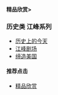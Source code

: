 #### 精品欣赏>
### 历史类 江峰系列
- [历史上的今天](https://summer200.github.io/content/JiangFeng/JF02-001)
- [江峰剧场       ](https://summer200.github.io/content/JiangFeng/JF02-002)
- [缔造美国       ](https://summer200.github.io/content/JiangFeng/JF02-003)




#### 推荐点击
- [精品欣赏](https://summer200.github.io/content/main)

